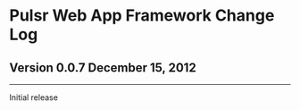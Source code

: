 # Pulsr Web App Framework Change Log

## Version 0.0.7 December 15, 2012
----------------------------
Initial release